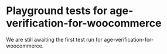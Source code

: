 # Playground tests for age-verification-for-woocommerce
We are still awaiting the first test run for age-verification-for-woocommerce.

